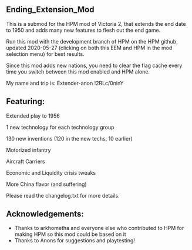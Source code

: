 ## Ending_Extension_Mod
This is a submod for the HPM mod of Victoria 2, that extends the end date to 1950 and adds many new features to flesh out the end game. 

Run this mod with the development branch of HPM on the HPM github, updated 2020-05-27 (clicking on both this EEM and HPM in the mod selection menu) for best results.

Since this mod adds new nations, you need to clear the flag cache every time you switch between this mod enabled and HPM alone.

My name and trip is: Extender-anon !2RLc/0ninY 

## Featuring:

Extended play to 1956

1 new technology for each technology group

130 new inventions (120 in the new techs, 10 earlier)

Motorized infantry

Aircraft Carriers

Economic and Liquidity crisis tweaks

More China flavor (and suffering)

Please read the changelog.txt for more details.

## Acknowledgements:

* Thanks to arkhometha and everyone else who contributed to HPM for making HPM so this mod could be based on it
* Thanks to Anons for suggestions and playtesting!
